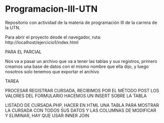 # Programacion-III-UTN
Repositorio con actividad de la matería de programación III de la carrera de la UTN.

Para abrir el proyecto desde el navegador, ruta:
http://localhost/ejercicio1/index.html


PARA EL PARCIAL

Nos va a pasar un archivo que va a tener las tablas y sus registros,
primero creamos una base de datos con el mismo nombre que ella dijo, y luego
nosotros solo tenemos que exportar el archivo

TAREA

PROCESAR REGISTRAR CURSADA, RECIBIMOS POR EL MÉTODO POST LOS VALORES DEL FORMULARIO
HACEMOS UN INSERT SOBRE LA TABLA 

LISTADO DE CURSADA.PHP, HACER EN HTML UNA TABLA PARA MOSTRAR LA CURSADA CON TODOS SUS DATOS
Y LAS COLUMNAS DE MODIFICAR Y ELIMINAR, HAY QUE USAR INNER JOIN